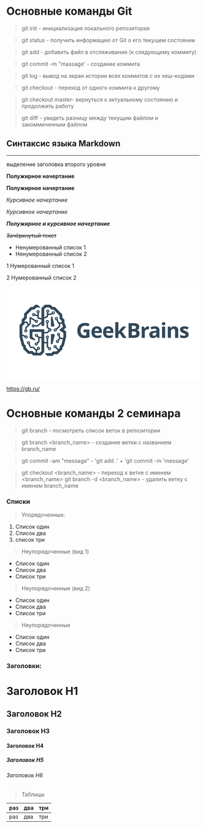 # Основные команды Git

> git init - инициализация локального репозитория

> git status - получить информацию от Git о его текущем состоянии

> git add - добавить файл в отслеживание (к следующему коммиту)

>git commit -m "massage' - создание коммита

>git log - вывод на экран истории всех коммитов с их хеш-кодами

>git checkout - переход от одного коммита к другому

>git checkout master- вернуться к актуальному состоянию и продолжить работу

>git diff - увидеть разницу между текущим файлом и закоммиченным файлом

## Синтаксис языка Markdown

---
выделение заголовка второго уровня

**Полужирное начертание**

__Полужирное начертание__

*Курсивное начертание*

_Курсивное начертание_

***Полужирное и курсивное начертание***

~~Зачёркнутый текст~~

* Ненумерованный список 1
* Ненумерованный список 2

1 Нумерованный список 1

2 Нумерованный список 2

![добавление картинки](geekbrains.png)

https://gb.ru/

# Основные команды 2 семинара

> git branch - посмотреть список веток в репозитории

> git branch <branch_name> - создание ветки с названием branch_name

> git commit -am "message" - 'git add .' + 'git commit -m 'message'

> git checkout <branch_name> - переход к ветке с именем <branch_name>
> git branch -d <branch_name> - удалить ветку с именем branch_name


### Списки

> Упорядоченные:
1. Список один
2. Список два
3. список три

> Неупорядоченные (вид 1)
* Список один
* Список два
* Список три

> Неупорядоченные (вид 2)
- Список один
- Список два
- Список три

> Неупорядоченные
+ Список один
+ Список два
+ Список три

### Заголовки:

# Заголовок Н1
## Заголовок Н2
### Заголовок Н3
#### Заголовок Н4
##### Заголовок Н5
###### Заголовок Н6

> Таблицы

| раз | два | три |
|-----|-----|-----|
| раз | два | три |
